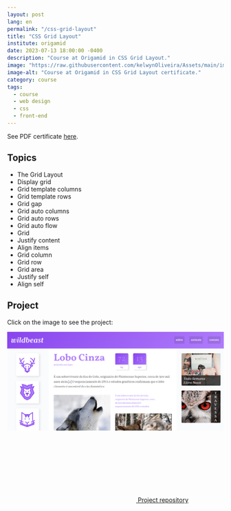 ```yaml
---
layout: post
lang: en
permalink: "/css-grid-layout"
title: "CSS Grid Layout"
institute: origamid
date: 2023-07-13 18:00:00 -0400
description: "Course at Origamid in CSS Grid Layout."
image: "https://raw.githubusercontent.com/kelwynOliveira/Assets/main/img/certificates/intensive-courses/origamid/css-grid-layout/front-en.jpg"
image-alt: "Course at Origamid in CSS Grid Layout certificate."
category: course
tags:
  - course
  - web design
  - css
  - front-end
---
```


See PDF certificate <a href="https://docs.google.com/viewer?url=https://raw.githubusercontent.com/kelwynOliveira/Assets/main/PDF/certificates/intensive-courses/{{page.institute}}{{page.permalink}}.pdf" target="_blank">here</a>.

## Topics

- The Grid Layout
- Display grid
- Grid template columns
- Grid template rows
- Grid gap
- Grid auto columns
- Grid auto rows
- Grid auto flow
- Grid
- Justify content
- Align items
- Grid column
- Grid row
- Grid area
- Justify self
- Align self

## Project

Click on the image to see the project:

<div class="project">
<a  href="https://kelwynoliveira.github.io/WildBeast/" target="_blank">
<img src="https://raw.githubusercontent.com/kelwynOliveira/WildBeast/gh-pages/thumb.PNG" alt="WildBeast project thumb">
</a>

<p class="github">
  <a  href="https://github.com/kelwynOliveira/WildBeast" target="_blank">
    <svg class="svg-icon">
        <use xlink:href="{{ '/assets/svg/minima-social-icons.svg#github' | relative_url }}"></use>
    </svg>
  <span>Project repository</span>
  </a>
</p>
</div>
